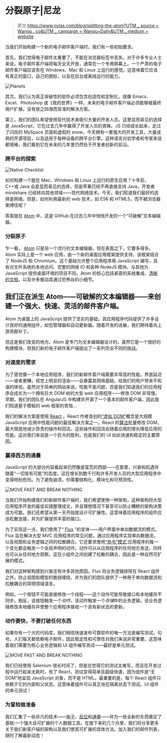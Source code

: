 # 分裂原子|尼龙

> 原文:[https://www.nylas.com/blog/splitting-the-atom?UTM _ source = Wanqu . co&UTM _ campaign = Wanqu+Daily&UTM _ medium = website](https://www.nylas.com/blog/splitting-the-atom?utm_source=wanqu.co&utm_campaign=Wanqu+Daily&utm_medium=website)

当我们开始构建一个新的电子邮件客户端时，我们有一些初始要求。

首先，我们觉得电子邮件太重要了，不能在浏览器标签中丢失。对于许多专业人士来说，电子邮件客户端将每天全天开放，通常在一个专用屏幕上。一个严肃的电子邮件客户端应该有在 Windows、Mac 和 Linux 上运行的感觉。这意味着它应该有真正的窗口，自己的图标，以及在后台或离线运行的能力。

![Planets](../Images/6255a64322c645f76840f38ba605d233.png)

其次，我们认为真正突破性的软件必须包含创造性和定制化。就像 Emacs、Excel、Photoshop 或《我的世界》一样，未来的电子邮件客户端必须能够被最终用户扩展。没有放之四海而皆准的解决方案。

第三，我们的团队希望使用现代技术来吸引大量的开发人员。这里显而易见的选择是 JavaScript，它在过去几年中赢得了开发人员的青睐。JS 已经成长起来，走过了闪烁的 MySpace 页面和虚假的 snow，今天拥有一套强大的开发工具，大量成熟的开源项目，以及适用于每种设备的跨平台引擎。这种语言对初学者和专家来说都很棒，我们看到它在未来的几年里仍然处于开发者创新的前沿。

### 跨平台的探索

![Native Checklist](../Images/640e40f91dba7aaf5c30f1d7ad4450c3.png)

如何构建一个能在 Mac、Windows 和 Linux 上运行的原生应用？十年前，C++或 Java 会是显而易见的选择，但是苹果已经不再直接支持 Java，开发者 mindshare 已经转向其他领域——现代网络技术。今天，我们知道我们最好的选择是网络。但是，如何利用最新的 web 技术，如 ES6 和 HTML5，而不被浏览器束缚住呢？

答案就在 [Atom](https://atom.io/) 中，这是 GitHub 在过去几年中悄悄开发的一个“可破解”文本编辑器。

### 分裂原子

乍一看， [Atom](https://atom.io/) 只是另一个流行的文本编辑器。但在表面之下，它要多得多。Atom 实际上是一个 web 应用，由一个新的桌面应用框架提供支持，该框架结合了 NodeJS 和 Chromium。这个基础允许整个应用程序用 JavaScript 编写，具有对文件系统的本地访问、完整的网络 IO 和各种 NodeJS 模块。与其他为 JavaScript 提供桌面环境的项目不同，Atom 的核心包括紧密的系统集成、[清晰的文档](https://github.com/atom/electron/tree/master/docs)，以及许多推动其通过恐怖谷的小细节。

## 我们正在派生 Atom——可破解的文本编辑器——来创建一个强大、快速、灵活的邮件客户端。

Atom 为桌面上的 JavaScript 提供了坚实的基础，其应用程序代码提供了许多设计良好的通用组件，如包管理器和自动更新器。随着开发的进展，我们期待着向上游贡献补丁。

但这是我们改变的地方。Atom 是专门为文本编辑器设计的，虽然它是一个很好的构建模块，但我们新的电子邮件客户端提出了一系列完全不同的挑战。

### 对速度的需求

为了感觉像一个本地应用程序，我们的新邮件客户端需要非常高的性能。界面延迟——或者更糟，视觉上明显的渲染——会暴露其网络基础，给我们的用户带来不和谐的体验。虽然对于简单的网站来说，性能不是问题，但是我们知道我们的应用程序会成长为一个拥有巨大 DOM 树的大型 web 应用程序——修改 DOM 非常慢。早期，我们的团队在 AngularJS 中构建并开源了一个基本的邮件客户端，因此我们知道基于模板的 web 框架的苦恼…

我们的解决方案是使用 [React](https://facebook.github.io/react/) 。React 作者首创的[“虚拟 DOM”](http://blog.reverberate.org/2014/02/react-demystified.html)概念是大规模 JavaScript 应用中性能问题的最佳解决方案之一。React 的[算法](http://calendar.perfplanet.com/2013/diff/)批量修改 DOM，最大限度地减少昂贵的操作和回流，这些操作和回流会随着应用的增长降低应用的性能。这对我们来说是一个巨大的胜利，也是我们的 UI 如此快速和稳定的主要原因。

### 赢得西方的通量

JavaScript 的大部分内容看起来仍然像是蛮荒的西部——在那里，兴奋和机遇伴随着“一切皆有可能”的态度。这在增长到数千行和许多开发人员的大型应用程序中变得特别危险。为了避免崩溃，你需要结构化、模块化和可预测性。

![MOVE FAST AND BREAK NOTHING](../Images/1823e1deb3828fadbe549d54b2a6a1ff.png "MOVE FAST AND BREAK NOTHING")

当我们开始构建我们的新邮件客户端时，我们希望使用一种架构，这种架构将大型应用程序开发的最佳实践整理成文，并且理想情况下甚至可以防止糟糕的架构决策成为可能。我们还希望从第一天开始就设计可扩展性。这意味着应用程序的组件应该松散连接，并为扩展提供丰富的接口。

为了实现这一点，我们使用了“ [Flux](https://facebook.github.io/flux/) ”的变体——用户界面中单向数据流的模式。Flux 旨在解决大型 MVC 应用程序的常见问题，通过应用程序实现单向数据流，以及视图和业务逻辑之间的松散耦合。它还要求使用[“命令”模式](http://gameprogrammingpatterns.com/command.html):应用程序的每一个变化都会触发一个全局声明的动作。动作可以从应用程序的任何地方发送，同样也可以从任何地方观察。这在小组件之间创建了松散的耦合，因此是一种自然可扩展的模式。

我们对这种架构感到兴奋还有许多其他原因。Flux 将业务逻辑排除在 React 组件之外，防止视图和模型的脆弱缠绕，并为我们的团队提供了一种用于单向数据流和松散耦合的简明领域语言。

例如，一个按钮不可能直接修改一个线程——这个动作可能导致接口和本地缓存不同步。相反，该按钮触发一个*动作*，该动作触发一个*存储*中的业务逻辑，该业务逻辑修改本地缓存并使整个应用程序接收一个具有新状态的更新。

### 动作要快，不要打破任何东西

如果你有一个大的代码库，我们相信快速发布可靠软件的唯一方法是编写测试。句号。人们每天都依赖电子邮件，因此稳定性和可靠性对我们来说非常重要。这意味着我们需要为核心业务逻辑和 UI 组件编写测试——最好是单元测试。

![MOVE FAST AND BREAK NOTHING](../Images/92d90b2bd308be05ead9081f5e5192db.png "MOVE FAST AND BREAK NOTHING")

我们已经使用 Selenium 很长时间了，但是总觉得它的测试太难写，而且在开发过程中运行起来太耗时。有了 React，测试变得简单且超级快速，因为组件是“无 DOM”地呈现 JavaScript 对象，而不是 HTML。最重要的是，每个 React 组件只依赖于它的内部和父状态，这意味着组件可以真正地在隔离状态下测试。UI 组件的单元测试！

### 为冒险做准备

我们汇集了一些非凡的技术——[电子](https://github.com/atom/electron)、[反应](https://facebook.github.io/react/)和[通量](https://facebook.github.io/flux/)——并为一些全新的东西奠定了基础:一个强大且可扩展的个人数据工具。在接下来的几个月里，我们将分享更多关于我们新客户端的架构以及我们使其可扩展的具体方法。加入我们的邮件列表，随时了解最新动态！